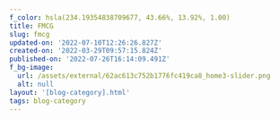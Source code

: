```yaml
---
f_color: hsla(234.19354838709677, 43.66%, 13.92%, 1.00)
title: FMCG
slug: fmcg
updated-on: '2022-07-10T12:26:26.827Z'
created-on: '2022-03-29T09:57:15.824Z'
published-on: '2022-07-26T16:14:09.491Z'
f_bg-image:
  url: /assets/external/62ac613c752b1776fc419ca8_home3-slider.png
  alt: null
layout: '[blog-category].html'
tags: blog-category
---
```



